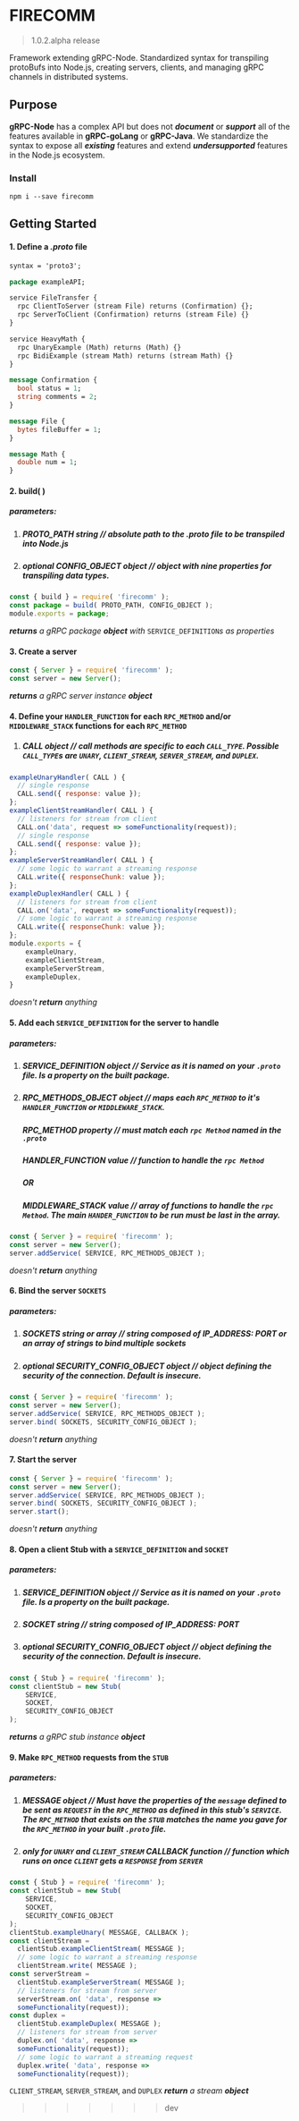 # FIRECOMM
> 1.0.2.alpha release

Framework extending gRPC-Node. Standardized syntax for transpiling protoBufs into Node.js, creating servers, clients, and managing gRPC channels in distributed systems.

## Purpose

**gRPC-Node** has a complex API but does not ***document*** or ***support*** all of the features available in **gRPC-goLang** or **gRPC-Java**. We standardize the syntax to expose all ***existing*** features and extend ***undersupported*** features in the Node.js ecosystem. 

### Install
``` 
npm i --save firecomm
```

## Getting Started
#### 1. Define a ***.proto*** file
```protobuf
syntax = 'proto3';

package exampleAPI;

service FileTransfer {
  rpc ClientToServer (stream File) returns (Confirmation) {};
  rpc ServerToClient (Confirmation) returns (stream File) {}
}

service HeavyMath {
  rpc UnaryExample (Math) returns (Math) {}
  rpc BidiExample (stream Math) returns (stream Math) {}
}

message Confirmation {
  bool status = 1;
  string comments = 2;
}

message File {
  bytes fileBuffer = 1;
}

message Math {
  double num = 1;
}
```

#### 2. build( )
##### parameters:
1. ##### PROTO_PATH *string* // absolute path to the .proto file to be transpiled into Node.js
2. ##### *optional* CONFIG_OBJECT *object* // object with nine properties for transpiling data types. 
```javascript 
const { build } = require( 'firecomm' );
const package = build( PROTO_PATH, CONFIG_OBJECT );
module.exports = package;
```
***returns** a gRPC package **object** with* `SERVICE_DEFINITION`*s as properties*

#### 3. Create a server
```javascript
const { Server } = require( 'firecomm' );
const server = new Server();
```
***returns** a gRPC server instance **object***
#### 4. Define your `HANDLER_FUNCTION` for each `RPC_METHOD` and/or `MIDDLEWARE_STACK` functions for each `RPC_METHOD`
1. ##### CALL *object* // call methods are specific to each `CALL_TYPE`. Possible `CALL_TYPE`s are `UNARY`, `CLIENT_STREAM`, `SERVER_STREAM`, and `DUPLEX`.
```javascript
exampleUnaryHandler( CALL ) {
  // single response
  CALL.send({ response: value });
};
exampleClientStreamHandler( CALL ) {
  // listeners for stream from client
  CALL.on('data', request => someFunctionality(request));
  // single response
  CALL.send({ response: value });
};
exampleServerStreamHandler( CALL ) {
  // some logic to warrant a streaming response
  CALL.write({ responseChunk: value });
};
exampleDuplexHandler( CALL ) {
  // listeners for stream from client
  CALL.on('data', request => someFunctionality(request));
  // some logic to warrant a streaming response
  CALL.write({ responseChunk: value });
};
module.exports = { 
	exampleUnary,
	exampleClientStream,
	exampleServerStream,
	exampleDuplex,
}
```
*doesn't **return** anything*
#### 5. Add each `SERVICE_DEFINITION` for the server to handle
##### parameters:
1. ##### SERVICE_DEFINITION *object* // Service as it is named on your `.proto` file. **Is a property on the built package.**
2. ##### RPC_METHODS_OBJECT *object* // maps each `RPC_METHOD`	to it's `HANDLER_FUNCTION` or `MIDDLEWARE_STACK`.
	##### RPC_METHOD *property* // must match each `rpc Method` named in the `.proto`
	##### HANDLER_FUNCTION *value* // function to handle the `rpc Method`
	##### *OR*
	##### MIDDLEWARE_STACK *value* // array of *functions* to handle the `rpc Method`. The main `HANDER_FUNCTION` to be run must be last in the array.
```javascript
const { Server } = require( 'firecomm' );
const server = new Server();
server.addService( SERVICE, RPC_METHODS_OBJECT );
```
*doesn't **return** anything*
#### 6. Bind the server `SOCKETS`
##### parameters:
1. ##### SOCKETS *string* or *array* // string composed of IP_ADDRESS: PORT or an array of strings to bind multiple sockets
2. ##### *optional* SECURITY_CONFIG_OBJECT *object* // object defining the security of the connection. Default is insecure. 
```javascript
const { Server } = require( 'firecomm' );
const server = new Server();
server.addService( SERVICE, RPC_METHODS_OBJECT );
server.bind( SOCKETS, SECURITY_CONFIG_OBJECT );
```
*doesn't **return** anything*
#### 7. Start the server
```javascript
const { Server } = require( 'firecomm' );
const server = new Server();
server.addService( SERVICE, RPC_METHODS_OBJECT );
server.bind( SOCKETS, SECURITY_CONFIG_OBJECT );
server.start();
```
*doesn't **return** anything*
#### 8.  Open a client Stub with a `SERVICE_DEFINITION` and `SOCKET`
##### parameters:
1. ##### SERVICE_DEFINITION *object* // Service as it is named on your `.proto` file. **Is a property on the built package.**
2. ##### SOCKET *string* // string composed of IP_ADDRESS: PORT
3. ##### *optional* SECURITY_CONFIG_OBJECT *object* // object defining the security of the connection. Default is insecure. 
```javascript
const { Stub } = require( 'firecomm' );
const clientStub = new Stub( 
	SERVICE, 
	SOCKET, 
	SECURITY_CONFIG_OBJECT 
);
```
***returns** a gRPC stub instance **object***
#### 9.  Make `RPC_METHOD` requests from the `STUB`
##### parameters:

1.  ##### MESSAGE _object_ // Must have the properties of the `message` defined to be sent as `REQUEST` in the `RPC_METHOD` as defined in this stub's `SERVICE`. The `RPC_METHOD` that exists on the `STUB` matches the name you gave for the `RPC_METHOD` in your built `.proto` file.
2. ##### *only for* **`UNARY`** *and* **`CLIENT_STREAM`** CALLBACK *function* // function which runs on once `CLIENT` gets a `RESPONSE` from `SERVER`
```javascript
const { Stub } = require( 'firecomm' );
const clientStub = new Stub( 
	SERVICE, 
	SOCKET, 
	SECURITY_CONFIG_OBJECT 
);
clientStub.exampleUnary( MESSAGE, CALLBACK );
const clientStream = 
  clientStub.exampleClientStream( MESSAGE );
  // some logic to warrant a streaming response
  clientStream.write( MESSAGE );
const serverStream = 
  clientStub.exampleServerStream( MESSAGE );
  // listeners for stream from server
  serverStream.on( 'data', response => 
  someFunctionality(request));
const duplex = 
  clientStub.exampleDuplex( MESSAGE );
  // listeners for stream from server
  duplex.on( 'data', response => 
  someFunctionality(request));
  // some logic to warrant a streaming request
  duplex.write( 'data', response => 
  someFunctionality(request));
```
`CLIENT_STREAM`, `SERVER_STREAM`, and `DUPLEX` ***return** a stream **object***
>>>>>>> dev
